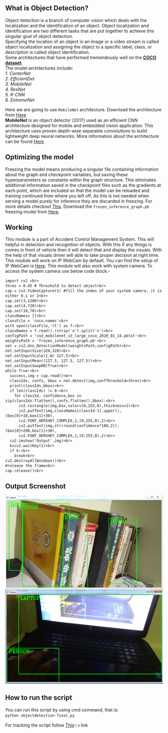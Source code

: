 ## What is Object Detection?
Object detection is a branch of computer vision which deals with the localization and the identification of an object. Object localization and identification are two different tasks that are put together to achieve this singular goal of object detection.<br>
Specifying the location of an object in an image or a video stream is called object localization and assigning the object to a specific label, class, or description is called object identification.<br>
 Some architectures that have performed tremendously well on the **<a href="https://drive.google.com/file/d/1whaHiSKfcb1Iws62Bzb-j2qeYx4WsZa-/view?usp=sharing">COCO dataset</a>**.<br>
The model architectures include:<br>
*1. CenterNet<br>
2. EfficientDet<br>
3. MobileNet<br>
4. ResNet<br>
5. R-CNN<br>
6. ExtremeNet<br>*

Here we are going to use `MobileNet` architecture. Download the architecture from <a href="https://drive.google.com/file/d/1u7Fy7sS8Xp39HKgjhjuwlbDN7s5l1wjh/view?usp=sharing">Here</a><br>
<b> MobileNet</b> is an object detector (2017) used as an efficient CNN architecture designed for mobile and embedded vision application. This architecture uses proven depth-wise separable convolutions to build lightweight deep neural networks. More information about the architecture can be found <a href="https://drive.google.com/file/d/1bxU16LQOs2MR6wCmpehwn6s_-S5dN4_B/view?usp=sharing">Here</a>.<br>
## Optimizing the model
Freezing the model means producing a singular file containing information about the graph and checkpoint variables, but saving these hyperparameters as constants within the graph structure. This eliminates additional information saved in the checkpoint files such as the gradients at each point, which are included so that the model can be reloaded and training continued from where you left off. As this is not needed when serving a model purely for inference they are discarded in freezing.
For more details checkout <a href="https://cv-tricks.com/how-to/freeze-tensorflow-models/#:~:text=Freezing%20is%20the%20process%20to,a%20serialized%20MetaGraphDef%20protocol%20buffer.">This</a>.
Download the `frozen_inference_graph.pb` freezing model from <a href="https://drive.google.com/file/d/1Z-6HOmtKEnFc-pV_GEJURFadQY2rDDba/view?usp=sharing">Here</a>.

## Working
This module is a part of Accident Control Management System. This will helpful in detection and recognition of objects. With this if any things is comes in front of vehicle then it will detect that and display the visuals. With the help of that visuals driver will able to take proper decision at right time.<br>
This module will work on IP WebCam by default. You can find the setup of IP WebCam is <a href="https://mishraabhi8924.medium.com/access-the-android-camera-to-python-using-opencv-3d5901f01f23">Here</a>.
This module will also work with system camera. To access the system camera use below code block:- <br>

    import cv2 <br>
    thres = 0.45 # Threshold to detect object<br>
    cap = cv2.VideoCapture(1) #fill the index of your system camera, it is either 0,1 or 2<br>
    cap.set(3,1280)<br>
    cap.set(4,720)<br>
    cap.set(10,70)<br>
    classNames= []<br>
    classFile = 'coco.names'<br>
    with open(classFile,'rt') as f:<br>
    classNames = f.read().rstrip('n').split('n')<br>
    configPath = 'ssd_mobilenet_v3_large_coco_2020_01_14.pbtxt'<br>
    weightsPath = 'frozen_inference_graph.pb'<br>
    net = cv2.dnn_DetectionModel(weightsPath,configPath)<br>
    net.setInputSize(320,320)<br>
    net.setInputScale(1.0/ 127.5)<br>
    net.setInputMean((127.5, 127.5, 127.5))<br>
    net.setInputSwapRB(True)<br>
    while True:<br>
      success,img = cap.read()<br>
      classIds, confs, bbox = net.detect(img,confThreshold=thres)<br>
      print(classIds,bbox)<br>
      if len(classIds) != 0:<br>
        for classId, confidence,box in zip(classIds.flatten(),confs.flatten(),bbox):<br>
          cv2.rectangle(img,box,color=(0,255,0),thickness=2)<br>
          cv2.putText(img,classNames[classId-1].upper(),(box[0]+10,box[1]+30),
          cv2.FONT_HERSHEY_COMPLEX,1,(0,255,0),2)<br>
          cv2.putText(img,str(round(confidence*100,2)),(box[0]+200,box[1]+30),
          cv2.FONT_HERSHEY_COMPLEX,1,(0,255,0),2)<br>
      cv2.imshow('Output',img)<br>
      k=cv2.waitKey(1)<br>
      if k:<br>
        break<br>
    cv2.destroyAllWindows()<br>
    #release the frame<br>
    cap.release()<br>
## Output Screenshot
<img src="../templet/object1.jpeg" alt="Object-detction-output-1"/><br>
<img src="../templet/onject2.jpeg" alt="Object-detction-output-2"/>

## How to run the script 
You can run this script by using cmd command, that is:<br>
   `python objectdetection-final.py`
   
For tracking the script follow <a href="https://mishraabhi8924.medium.com/how-to-track-our-python-script-files-f56fe1228d3f">This</a>:point_left: link
